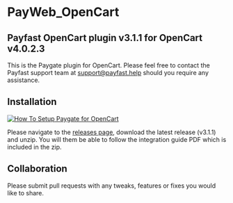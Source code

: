 # PayWeb_OpenCart
## Payfast OpenCart plugin v3.1.1 for OpenCart v4.0.2.3

This is the Paygate plugin for OpenCart. Please feel free to contact the Payfast support team at support@payfast.help should you require any assistance.

## Installation
[![How To Setup Paygate for OpenCart](https://appinlet.com/wp-content/uploads/2021/01/How-To-Setup-PayGate-PayWeb-for-OpenCart.jpg)](https://www.youtube.com/watch?v=vP457DVuhGc "How To Setup Paygate for OpenCart")

Please navigate to the [releases page](https://github.com/Paygate/PayWeb_OpenCart/releases), download the latest release (v3.1.1) and unzip. You will them be able to follow the integration guide PDF which is included in the zip.

## Collaboration

Please submit pull requests with any tweaks, features or fixes you would like to share.
